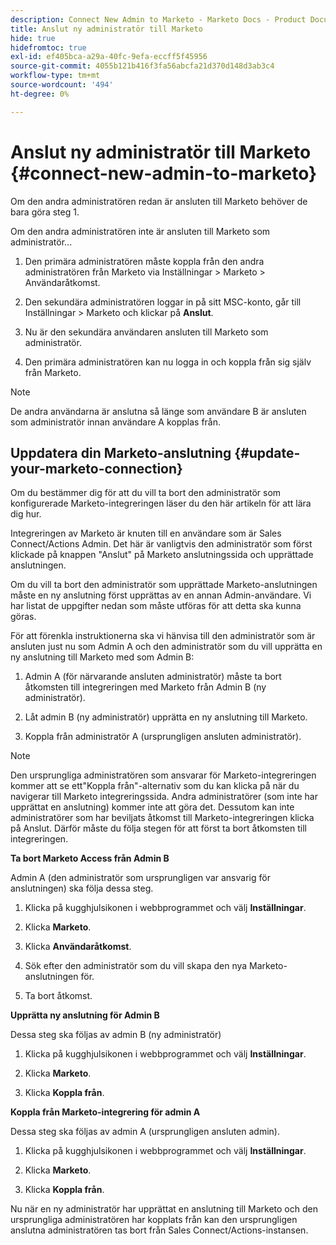 ```yaml
---
description: Connect New Admin to Marketo - Marketo Docs - Product Documentation
title: Anslut ny administratör till Marketo
hide: true
hidefromtoc: true
exl-id: ef405bca-a29a-40fc-9efa-eccff5f45956
source-git-commit: 4055b121b416f3fa56abcfa21d370d148d3ab3c4
workflow-type: tm+mt
source-wordcount: '494'
ht-degree: 0%

---
```


# Anslut ny administratör till Marketo {#connect-new-admin-to-marketo}

Om den andra administratören redan är ansluten till Marketo behöver de bara göra steg 1.

Om den andra administratören inte är ansluten till Marketo som administratör...

1. Den primära administratören måste koppla från den andra administratören från Marketo via Inställningar > Marketo > Användaråtkomst.

1. Den sekundära administratören loggar in på sitt MSC-konto, går till Inställningar > Marketo och klickar på **Anslut**.

1. Nu är den sekundära användaren ansluten till Marketo som administratör.

1. Den primära administratören kan nu logga in och koppla från sig själv från Marketo.

>[!NOTE]
>
>De andra användarna är anslutna så länge som användare B är ansluten som administratör innan användare A kopplas från.

## Uppdatera din Marketo-anslutning {#update-your-marketo-connection}

Om du bestämmer dig för att du vill ta bort den administratör som konfigurerade Marketo-integreringen läser du den här artikeln för att lära dig hur.

Integreringen av Marketo är knuten till en användare som är Sales Connect/Actions Admin. Det här är vanligtvis den administratör som först klickade på knappen &quot;Anslut&quot; på Marketo anslutningssida och upprättade anslutningen.

Om du vill ta bort den administratör som upprättade Marketo-anslutningen måste en ny anslutning först upprättas av en annan Admin-användare. Vi har listat de uppgifter nedan som måste utföras för att detta ska kunna göras.

För att förenkla instruktionerna ska vi hänvisa till den administratör som är ansluten just nu som Admin A och den administratör som du vill upprätta en ny anslutning till Marketo med som Admin B:

1. Admin A (för närvarande ansluten administratör) måste ta bort åtkomsten till integreringen med Marketo från Admin B (ny administratör).

1. Låt admin B (ny administratör) upprätta en ny anslutning till Marketo.

1. Koppla från administratör A (ursprungligen ansluten administratör).

>[!NOTE]
>
>Den ursprungliga administratören som ansvarar för Marketo-integreringen kommer att se ett&quot;Koppla från&quot;-alternativ som du kan klicka på när du navigerar till Marketo integreringssida. Andra administratörer (som inte har upprättat en anslutning) kommer inte att göra det. Dessutom kan inte administratörer som har beviljats åtkomst till Marketo-integreringen klicka på Anslut. Därför måste du följa stegen för att först ta bort åtkomsten till integreringen.

**Ta bort Marketo Access från Admin B**

Admin A (den administratör som ursprungligen var ansvarig för anslutningen) ska följa dessa steg.

1. Klicka på kugghjulsikonen i webbprogrammet och välj **Inställningar**.

1. Klicka **Marketo**.

1. Klicka **Användaråtkomst**.

1. Sök efter den administratör som du vill skapa den nya Marketo-anslutningen för.

1. Ta bort åtkomst.

**Upprätta ny anslutning för Admin B**

Dessa steg ska följas av admin B (ny administratör)

1. Klicka på kugghjulsikonen i webbprogrammet och välj **Inställningar**.

1. Klicka **Marketo**.

1. Klicka **Koppla från**.

**Koppla från Marketo-integrering för admin A**

Dessa steg ska följas av admin A (ursprungligen ansluten admin).

1. Klicka på kugghjulsikonen i webbprogrammet och välj **Inställningar**.

1. Klicka **Marketo**.

1. Klicka **Koppla från**.

Nu när en ny administratör har upprättat en anslutning till Marketo och den ursprungliga administratören har kopplats från kan den ursprungligen anslutna administratören tas bort från Sales Connect/Actions-instansen.
